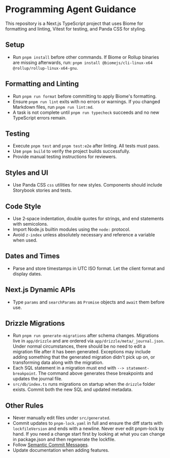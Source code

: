 # Programming Agent Guidance

This repository is a Next.js TypeScript project that uses Biome for formatting and linting, Vitest for testing, and Panda CSS for styling.

## Setup

- Run `pnpm install` before other commands. If Biome or Rollup binaries are missing afterwards, run:
  `pnpm install @biomejs/cli-linux-x64 @rollup/rollup-linux-x64-gnu`.

## Formatting and Linting

- Run `pnpm run format` before committing to apply Biome's formatting.
- Ensure `pnpm run lint` exits with no errors or warnings. If you changed Markdown files, run `pnpm run lint:md`.
- A task is not complete until `pnpm run typecheck` succeeds and no new TypeScript errors remain.

## Testing

- Execute `pnpm test` and `pnpm test:e2e` after linting. All tests must pass.
- Use `pnpm build` to verify the project builds successfully.
- Provide manual testing instructions for reviewers.

## Styles and UI

- Use Panda CSS `css` utilities for new styles. Components should include Storybook stories and tests.

## Code Style

- Use 2‑space indentation, double quotes for strings, and end statements with semicolons.
- Import Node.js builtin modules using the `node:` protocol.
- Avoid `z-index` unless absolutely necessary and reference a variable when used.

## Dates and Times

- Parse and store timestamps in UTC ISO format. Let the client format and display dates.

## Next.js Dynamic APIs

- Type `params` and `searchParams` as `Promise` objects and `await` them before use.

## Drizzle Migrations

- Run `pnpm run generate-migrations` after schema changes. Migrations live in `app/drizzle` and are ordered via `app/drizzle/meta/_journal.json`. Under normal circumstances, there should be no need to edit a migration file after it has been generated. Exceptions may include adding something that the generated migration didn't pick up on, or transforming data along with the migration.
- Each SQL statement in a migration must end with `--> statement-breakpoint`. The command above generates these breakpoints and updates the journal file.
- `src/db/index.ts` runs migrations on startup when the `drizzle` folder exists. Commit both the new SQL and updated metadata.

## Other Rules

- Never manually edit files under `src/generated`.
- Commit updates to `pnpm-lock.yaml` in full and ensure the diff starts with `lockfileVersion` and ends with a newline. Never ever edit pnpm-lock by hand. If you need a change start first by looking at what you can change in package.json and then regenerate the lockfile.
- Follow [Semantic Commit Messages](https://www.conventionalcommits.org/).
- Update documentation when adding features.
